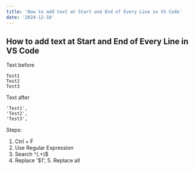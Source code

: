 ```yaml
---
title: 'How to add text at Start and End of Every Line in VS Code'
date: '2024-12-18'
---
```


## How to add text at Start and End of Every Line in VS Code

Text before
```
Test1
Test2
Test3
```
Text after
```
'Test1',
'Test2',
'Test3',
```
Steps: 
1. Ctrl + F
2. Use Regular Expression
3. Search ^(.+)$
4. Replace '$1', 5. Replace all
